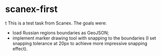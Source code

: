 # scanex-first
t
This is a test task from Scanex.
The goals were:
- load Russian regions boundaries as GeoJSON;
- implement marker drawing tool with snapping to the boundaries (I set snapping tolerance at 20px to achieve more impressive snapping effect). 
